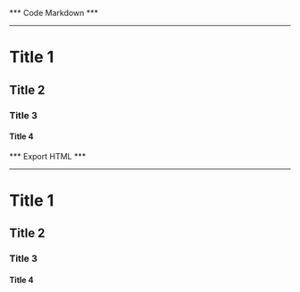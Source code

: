 *** Code Markdown ***
*********************

Title 1
==
Title 2
-
### Title 3 #
####  Title 4

*** Export HTML ***
*******************

<h1>Title 1</h1>
<h2>Title 2</h2>
<h3>Title 3</h3>
<h4>Title 4</h4>
